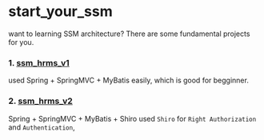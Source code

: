 # start_your_ssm
want to learning SSM architecture? There are  some fundamental projects for you.

### 1. [ssm_hrms_v1](https://github.com/KenetGit/start_your_ssm/tree/master/ssm_hrms_v1) 

used Spring + SpringMVC + MyBatis easily, which is good for begginner.

### 2. [ssm_hrms_v2](https://github.com/KenetGit/start_your_ssm/tree/master/ssm_hrms_v2) 
Spring + SpringMVC + MyBatis + Shiro
used `Shiro` for `Right Authorization` and `Authentication`, 
